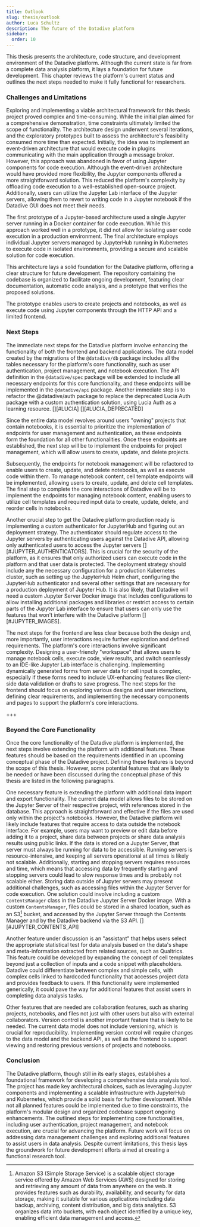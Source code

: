 ```yaml
---
title: Outlook
slug: thesis/outlook
author: Luca Schultz
description: The future of the Datadive platform
sidebar:
  order: 10
---
```


This thesis presents the architecture, code structure, and development environment of the Datadive platform. Although the current state is far from a complete data analysis platform, it lays a foundation for future development. This chapter reviews the platform's current status and outlines the next steps needed to make it fully functional for researchers.

### Challenges and Limitations

Exploring and implementing a viable architectural framework for this thesis project proved complex and time-consuming. While the initial plan aimed for a comprehensive demonstration, time constraints ultimately limited the scope of functionality. The architecture design underwent several iterations, and the exploratory prototypes built to assess the architecture's feasibility consumed more time than expected. Initially, the idea was to implement an event-driven architecture that would execute code in plugins communicating with the main application through a message broker. However, this approach was abandoned in favor of using Jupyter components for code execution. Although the event-driven architecture would have provided more flexibility, the Jupyter components offered a more straightforward solution. This reduced the platform's complexity by offloading code execution to a well-established open-source project. Additionally, users can utilize the Jupyter Lab interface of the Jupyter servers, allowing them to revert to writing code in a Jupyter notebook if the Datadive GUI does not meet their needs.

The first prototype of a Jupyter-based architecture used a single Jupyter server running in a Docker container for code execution. While this approach worked well in a prototype, it did not allow for isolating user code execution in a production environment. The final architecture employs individual Jupyter servers managed by JupyterHub running in Kubernetes to execute code in isolated environments, providing a secure and scalable solution for code execution.

This architecture lays a solid foundation for the Datadive platform, offering a clear structure for future development. The repository containing the codebase is organized to facilitate ongoing development, featuring clear documentation, automatic code analysis, and a prototype that verifies the proposed solutions.

The prototype enables users to create projects and notebooks, as well as execute code using Jupyter components through the HTTP API and a limited frontend.

### Next Steps

The immediate next steps for the Datadive platform involve enhancing the functionality of both the frontend and backend applications. The data model created by the migrations of the `@datadive/db` package includes all the tables necessary for the platform's core functionality, such as user authentication, project management, and notebook execution. The API definition in the `@datadive/spec` package will be extended to include all necessary endpoints for this core functionality, and these endpoints will be implemented in the `@datadive/api` package. Another immediate step is to refactor the @datadive/auth package to replace the deprecated Lucia Auth package with a custom authentication solution, using Lucia Auth as a learning resource. [][#LUCIA] [][#LUCIA_DEPRECATED]

Since the entire data model revolves around users "owning" projects that contain notebooks, it is essential to prioritize the implementation of endpoints for user management and authentication, as these endpoints form the foundation for all other functionalities. Once these endpoints are established, the next step will be to implement the endpoints for project management, which will allow users to create, update, and delete projects.

Subsequently, the endpoints for notebook management will be refactored to enable users to create, update, and delete notebooks, as well as execute code within them. To manage notebook content, cell template endpoints will be implemented, allowing users to create, update, and delete cell templates. The final step to complete the core interactions of Datadive will be to implement the endpoints for managing notebook content, enabling users to utilize cell templates and required input data to create, update, delete, and reorder cells in notebooks.

Another crucial step to get the Datadive platform production ready is implementing a custom authenticator for JupyterHub and figuring out an deployment strategy. The authenticator should regulate access to the Jupyter servers by authenticating users against the Datadive API, allowing only authenticated users to access the Jupyter servers [][#JUPYTER_AUTHENTICATORS]. This is crucial for the security of the platform, as it ensures that only authorized users can execute code in the platform and that user data is protected. The deployment strategy should include any the necessary configuration for a production Kubernetes cluster, such as setting up the JupyterHub Helm chart, configuring the JupyterHub authenticator and several other settings that are necessary for a production deployment of Jupyter Hub. It is also likely, that Datadive will need a custom Jupyter Server Docker image that includes configurations to allow installing additional packages and libraries or restrict access to certain parts of the Jupyter Lab interface to ensure that users can only use the features that won't interfere with the Datadive platform [][#JUPYTER_IMAGES].

The next steps for the frontend are less clear because both the design and, more importantly, user interactions require further exploration and defined requirements. The platform's core interactions involve significant complexity. Designing a user-friendly "workspace" that allows users to manage notebook cells, execute code, view results, and switch seamlessly to an IDE-like Jupyter Lab interface is challenging. Implementing dynamically generated forms from server data for cell input is complex, especially if these forms need to include UX-enhancing features like client-side data validation or drafts to save progress. The next steps for the frontend should focus on exploring various designs and user interactions, defining clear requirements, and implementing the necessary components and pages to support the platform's core interactions.

+++

### Beyond the Core Functionality

Once the core functionality of the Datadive platform is implemented, the next steps involve extending the platform with additional features. These features should be based on the requirements identified in an upcoming conceptual phase of the Datadive project. Defining these features is beyond the scope of this thesis. However, some potential features that are likely to be needed or have been discussed during the conceptual phase of this thesis are listed in the following paragraphs.

One necessary feature is extending the platform with additional data import and export functionality. The current data model allows files to be stored on the Jupyter Server of their respective project, with references stored in the database. This approach is straightforward and effective if the files are used only within the project's notebooks. However, the Datadive platform will likely include features that require access to data outside the notebook interface. For example, users may want to preview or edit data before adding it to a project, share data between projects or share data analysis results using public links. If the data is stored on a Jupyter Server, that server must always be running for data to be accessible. Running servers is resource-intensive, and keeping all servers operational at all times is likely not scalable. Additionally, starting and stopping servers requires resources and time, which means that accessing data by frequently starting and stopping servers could lead to slow response times and is probably not scalable either. Storing data outside of Jupyter servers may present additional challenges, such as accessing files within the Jupyter Server for code execution. One solution could involve including a custom `ContentsManager` class in the Datadive Jupyter Server Docker image. With a custom `ContentsManager`, files could be stored in a shared location, such as an S3[^S3] bucket, and accessed by the Jupyter Server through the Contents Manager and by the Datadive backend via the S3 API. [][#JUPYTER_CONTENTS_API]

Another feature under discussion is an "assistant" that helps users select the appropriate statistical test for data analysis based on the data's shape and meta-information extracted from related sources, such as Qualtrics. This feature could be developed by expanding the concept of cell templates beyond just a collection of inputs and a code snippet with placeholders. Datadive could differentiate between complex and simple cells, with complex cells linked to hardcoded functionality that accesses project data and provides feedback to users. If this functionality were implemented generically, it could pave the way for additional features that assist users in completing data analysis tasks.

Other features that are needed are collaboration features, such as sharing projects, notebooks, and files not just with other users but also with external collaborators. Version control is another important feature that is likely to be needed. The current data model does not include versioning, which is crucial for reproducibility. Implementing version control will require changes to the data model and the backend API, as well as the frontend to support viewing and restoring previous versions of projects and notebooks.

### Conclusion

The Datadive platform, though still in its early stages, establishes a foundational framework for developing a comprehensive data analysis tool. The project has made key architectural choices, such as leveraging Jupyter components and implementing a scalable infrastructure with JupyterHub and Kubernetes, which provide a solid basis for further development. While not all planned features could be implemented due to time constraints, the platform's modular design and organized codebase support ongoing enhancements. The outlined steps for implementing core functionalities, including user authentication, project management, and notebook execution, are crucial for advancing the platform. Future work will focus on addressing data management challenges and exploring additional features to assist users in data analysis. Despite current limitations, this thesis lays the groundwork for future development efforts aimed at creating a functional research tool.

<!-- Footnotes -->

[^S3]: Amazon S3 (Simple Storage Service) is a scalable object storage service offered by Amazon Web Services (AWS) designed for storing and retrieving any amount of data from anywhere on the web. It provides features such as durability, availability, and security for data storage, making it suitable for various applications including data backup, archiving, content distribution, and big data analytics. S3 organizes data into buckets, with each object identified by a unique key, enabling efficient data management and access.
